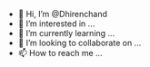 - 👋 Hi, I’m @Dhirenchand
- 👀 I’m interested in ...
- 🌱 I’m currently learning ...
- 💞️ I’m looking to collaborate on ...
- 📫 How to reach me ...

<!---
Dhirenchand/Dhirenchand is a ✨ special ✨ repository because its `README.md` (this file) appears on your GitHub profile.
You can click the Preview link to take a look at your changes.
--->
